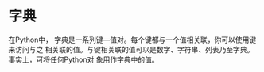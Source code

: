 # 字典

在Python中， 字典是一系列键—值对。每个键都与一个值相关联，你可以使用键来访问与之
相关联的值。与键相关联的值可以是数字、字符串、列表乃至字典。事实上，可将任何Python对
象用作字典中的值。

